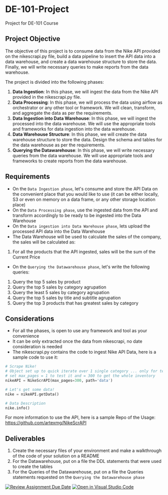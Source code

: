 # DE-101-Project

Project for DE-101 Course

## Project Objective

The objective of this project is to consume data from the Nike API provided on the nikescrapi.py file, build a data pipeline to insert the API data into a data warehouse, and create a data warehouse structure to store the data. Finally, we will write necessary queries to make reports from the data warehouse.

The project is divided into the following phases:

1. **Data Ingestion**:
   In this phase, we will ingest the data from the Nike API provided in the nikescrapi.py file.
2. **Data Processing**:
   In this phase, we will process the data using airflow as orchestrator or any other tool or framework. We will clean, transform, and aggregate the data as per the requirements.
3. **Data Ingestion into Data Warehouse**:
   In this phase, we will ingest the processed into the data warehouse. We will use the appropriate tools and frameworks for data ingestion into the data warehouse.
4. **Data Warehouse Structure**:
   In this phase, we will create the data warehouse structure to store the data. Design the schema and tables for the data warehouse as per the requirements.
5. **Querying the Datawarehouse**:
   In this phase, we will write necessary queries from the data warehouse. We will use appropriate tools and frameworks to create reports from the data warehouse.

## Requirements

- On the `Data Ingestion phase`, let's consume and store the API Data on the convenient place that you would like to use (it can be either locally, S3 or even on memory on a data frame, or any other storage location place)
- On the `Data Processing phase`, use the ingested data from the API and transform accordingly to be ready to be ingested into the Data Warehouse
- On the `Data ingestion into Data Warehouse phase`, lets upload the processed API data into the Data Warehouse
- The Data Warehouse will be used to calculate the sales of the company, the sales will be calculated as:

1. For all the products that the API ingested, sales will be the sum of the Current Price

- On the `Querying the Datawarehouse phase`, let's write the following queries:

1. Query the top 5 sales by product
2. Query the top 5 sales by category agrupation
3. Query the least 5 sales by category agrupation
4. Query the top 5 sales by title and subtitle agrupation
5. Query the top 3 products that has greatest sales by category

## Considerations

- For all the phases, is open to use any framework and tool as your convenience
- It can be only extracted once the data from nikescrapi, no date consideration is needed
- The nikescrapi.py contains the code to ingest Nike API Data, here is a sample code to use it:

```py
# Scrape Nike!
# Object set up to quick iterate over 1 single category ... only for testing
# set max_pages = 1 to test it and = 300 to get the whole inventory
nikeAPI = NikeScrAPI(max_pages=300, path='data')

# Let's get some data!
nike = nikeAPI.getData()

# Data Description
nike.info()
```

For more information to use the API, here is a sample Repo of the Usage:
<https://github.com/artexmg/NikeScrAPI>

## Deliverables

1. Create the necessary files of your environment and make a walkthrough of the code of your solution on a README
2. For the Datawarehouse, put on a file the DDL statements that were used to create the tables
3. For the Queries of the Datawarehouse, put on a file the Queries statements requested on the `Querying the Datawarehouse phase`

[![Review Assignment Due Date](https://classroom.github.com/assets/deadline-readme-button-8d59dc4de5201274e310e4c54b9627a8934c3b88527886e3b421487c677d23eb.svg)](https://classroom.github.com/a/YXakmyNP)
[![Open in Visual Studio Code](https://classroom.github.com/assets/open-in-vscode-c66648af7eb3fe8bc4f294546bfd86ef473780cde1dea487d3c4ff354943c9ae.svg)](https://classroom.github.com/online_ide?assignment_repo_id=10740738&assignment_repo_type=AssignmentRepo)
